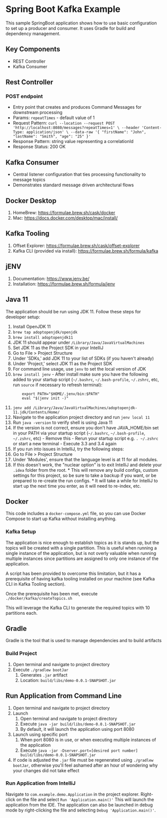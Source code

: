 # Spring Boot Kafka Example

This sample SpringBoot application shows how to use basic configuration to set up a producer and consumer.
It uses Gradle for build and dependency management.

## Key Components
* REST Controller
* Kafka Consumer

## Rest Controller
### POST endpoint
* Entry point that creates and produces Command Messages for downstream processing
* Params: `repeatTimes` - default value of 1
* Request Pattern: `curl --location --request POST 'http://localhost:8080/messages?repeatTimes=1' \
  --header 'Content-Type: application/json' \
  --data-raw '{
  "firstName": "John",
  "lastName": "Smith",
  "age": "25"
  }'`
* Response Pattern: string value representing a correlationId
* Response Status: 200 OK

## Kafka Consumer
* Central listener configuration that ties processing functionality to message topics
* Demonstrates standard message driven architectural flows

## Docker Desktop
1. HomeBrew: https://formulae.brew.sh/cask/docker
2. Mac: https://docs.docker.com/desktop/mac/install/

## Kafka Tooling
1. Offset Explorer: https://formulae.brew.sh/cask/offset-explorer
2. Kafka CLI (provided via install): https://formulae.brew.sh/formula/kafka

## jENV
1. Documentation: https://www.jenv.be/
2. Installation: https://formulae.brew.sh/formula/jenv

## Java 11
The application should be run using JDK 11. Follow these steps for developer setup:

1. Install OpenJDK 11
  1. `brew tap adoptopenjdk/openjdk`
  2. `brew install adoptopenjdk11`
  3. JDK 11 should appear under `/Library/Java/JavaVirtualMachines`
2. Set JDK 11 as the Project SDK in your IntelliJ
  1. Go to File > Project Structure
  2. Under 'SDKs,' add JDK 11 to your list of SDKs (if you haven't already)
  3. Under 'Project,' select JDK 11 as the Project SDK
3. For command line usage, use `jenv` to set the local version of JDK
  1. `brew install jenv`
    - After install make sure you have the following added to your startup script (`~/.bashrc`, `~/.bash-profile`, `~/.zshrc`, etc, run `source` if necessary to refresh terminal):
      ```
          export PATH="$HOME/.jenv/bin:$PATH"
          eval "$(jenv init -)"
      ```
  3. `jenv add /Library/Java/JavaVirtualMachines/adoptopenjdk-11.jdk/Contents/Home/`
  4. Navigate to the application project directory and run `jenv local 11`
  5. Run `java -version` to verify shell is using Java 11
  6. If the version is not correct, ensure you don't have JAVA_HOME/bin set in your PATH via your startup script (`~/.bashrc`, `~/.bash-profile`, `~/.zshrc`, etc)
    - Remove this
    - Rerun your startup script e.g. `. ~/.zshrc` or start a new terminal
    - Execute 3.3 and 3.4 again
4. If you run into issues in IntelliJ, try the following steps:
  1. Go to File > Project Structure
  2. Under 'Modules', ensure that the language level is at 11 for all modules.
  3. If this doesn't work, the "nuclear option" is to exit IntelliJ and delete your `.idea` folder from the root.
    * This will remove any build configs, custom settings for this project, so be sure to take a backup if you want, or be prepared to re-create the run configs.
    * It will take a while for IntelliJ to start up the next time you enter, as it will need to re-index, etc.

## Docker
This code includes a `docker-compose.yml` file, so you can use Docker Compose to start up Kafka without installing anything.


### Kafka Setup
The application is nice enough to establish topics as it is stands up, but the topics will be created with a single partition.
This is useful when running a single instance of the application, but is not overly valuable when running multiple instances since
partitions are assigned to only one instance of the application.

A script has been provided to overcome this limitation, but it has a prerequisite of having kafka tooling installed on your machine (see Kafka CLI in Kafka Tooling section).

Once the prerequisite has been met, execute `./docker/kafka/createTopics.sh`

This will leverage the Kafka CLI to generate the required topics with 10 partitions each.

## Gradle
Gradle is the tool that is used to manage dependencies and to build artifacts

### Build Project
1. Open terminal and navigate to project directory
2. Execute `./gradlew bootJar`
    1. Generates `.jar` artifact
    2. Location: `build/libs/demo-0.0.1-SNAPSHOT.jar`

## Run Application from Command Line
1. Open terminal and navigate to project directory
2. Launch
   1. Open terminal and navigate to project directory
   2. Execute `java -jar build/libs/demo-0.0.1-SNAPSHOT.jar`
   3. By default, it will launch the application using port 8080
3. Launch using specific port
   1. When port 8080 is in use, or when executing multiple instances of the application
   2. Execute `java -jar -Dserver.port=[desired port number] build/libs/demo-0.0.1-SNAPSHOT.jar`
4. If code is adjusted the `.jar` file must be regenerated using `./gradlew bootJar`, otherwise you'll feel ashamed after an hour of wondering why your changes did not take effect

### Run Application from IntelliJ
Navigate to `com.example.demo.Application` in the project explorer. Right-click on the file and select `Run 'Application.main()'`
This will launch the application from the IDE. The application can also be launched in debug mode by right-clicking the file and selecting `Debug 'Application.main()'`.  

